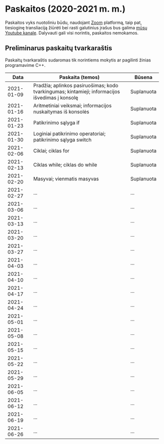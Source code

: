 # Paskaitos (2020-2021 m. m.)

Paskaitos vyks nuotoliniu būdu, naudojant [Zoom](https://zoom.us/) platformą, taip pat, tiesioginę transliaciją žiūrėti bei rasti galutinius įrašus bus galima [mūsų Youtube kanale](https://www.youtube.com/channel/UCP3MANaEkoW4LXa74e1xzgQ). Dalyvauti gali visi norintis, paskaitos nemokamos.

## Preliminarus paskaitų tvarkaraštis

Paskaitų tvarkaraštis sudaromas tik norintiems mokytis ar pagilinti žinias programavime C++.

| Data | Paskaita (temos) | Būsena |
|-|-|-|
| 2021-01-09 | Pradžia; aplinkos pasiruošimas; kodo tvarkingumas; kintamieji; informacijos išvedimas į konsolę | Suplanuota |
| 2021-01-16 | Aritmetiniai veiksmai; informacijos nuskaitymas iš konsolės | Suplanuota |
| 2021-01-23 | Patikrinimo sąlyga if | Suplanuota |
| 2021-01-30 | Loginiai patikrinimo operatoriai; patikrinimo sąlyga switch | Suplanuota |
| 2021-02-06 | Ciklai; ciklas for | Suplanuota |
| 2021-02-13 | Ciklas while; ciklas do while | Suplanuota |
| 2021-02-20 | Masyvai; vienmatis masyvas | Suplanuota |
| 2021-02-27 | ... | ... |
| 2021-03-06 | ... | ... |
| 2021-03-13 | ... | ... |
| 2021-03-20 | ... | ... |
| 2021-03-27 | ... | ... |
| 2021-04-03 | ... | ... |
| 2021-04-10 | ... | ... |
| 2021-04-17 | ... | ... |
| 2021-04-24 | ... | ... |
| 2021-05-01 | ... | ... |
| 2021-05-08 | ... | ... |
| 2021-05-15 | ... | ... |
| 2021-05-22 | ... | ... |
| 2021-05-29 | ... | ... |
| 2021-06-05 | ... | ... |
| 2021-06-12 | ... | ... |
| 2021-06-19 | ... | ... |
| 2021-06-26 | ... | ... |

